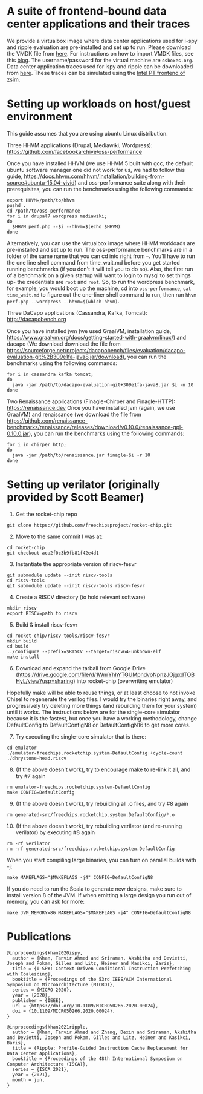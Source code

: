 # A suite of frontend-bound data center applications and their traces

We provide a virtualbox image where data center applications used for i-spy and ripple evaluation are pre-installed and set up to run. Please download the VMDK file from [here](https://drive.google.com/file/d/1pP85BDT7wm4--o6NUMMwBqBej6CFKBso/view?usp=sharing). For instructions on how to import VMDK files, see this [blog](https://medium.com/riow/how-to-open-a-vmdk-file-in-virtualbox-e1f711deacc4). The username/password for the virtual machine are `osboxes.org`. Data center application traces used for ispy and ripple can be downloaded from [here](https://drive.google.com/file/d/1tN8Jw1TcZ9CrDzDWK0HFUD-nVLhZDW9e/view?usp=sharing). These traces can be simulated using the [Intel PT frontend of zsim](https://github.com/stanford-mast/zsim/tree/memtrace).

# Setting up workloads on host/guest environment

This guide assumes that you are using ubuntu Linux distribution.

Three HHVM applications (Drupal, Mediawiki, Wordpress): https://github.com/facebookarchive/oss-performance

Once you have installed HHVM (we use HHVM 5 built with gcc, the default ubuntu software manager one did not work for us, we had to follow this guide, https://docs.hhvm.com/hhvm/installation/building-from-source#ubuntu-15.04-vivid) and oss-performance suite along with their prerequisites, you can run the benchmarks using the following commands:

```
export HHVM=/path/to/hhvm
pushd .
cd /path/to/oss-performance
for i in drupal7 wordpress mediawiki;
do
  $HHVM perf.php --$i --hhvm=$(echo $HHVM)
done
```

Alternatively, you can use the virtualbox image where HHVM workloads are pre-installed and set up to run. The oss-performance benchmarks are in a folder of the same name that you can cd into right from `~`. You'll have to run the one line shell command from time_wait.md before you get started running benchmarks (if you don't it will tell you to do so). Also, the first run of a benchmark on a given startup will want to login to mysql to set things up- the credentials are `root` and `root`. So, to run the wordpress benchmark, for example, you would boot up the machine, cd into `oss-performance`, `cat time_wait.md` to figure out the one-liner shell command to run, then run `hhvm perf.php --wordpress --hhvm=$(which hhvm)`.

Three DaCapo applications (Cassandra, Kafka, Tomcat): http://dacapobench.org

Once you have installed jvm (we used GraalVM, installation guide, https://www.graalvm.org/docs/getting-started-with-graalvm/linux/) and dacapo (We download download the file from https://sourceforge.net/projects/dacapobench/files/evaluation/dacapo-evaluation-git%2B309e1fa-java8.jar/download), you can run the benchmarks using the following commands:

```
for i in cassandra kafka tomcat;
do
  java -jar /path/to/dacapo-evaluation-git+309e1fa-java8.jar $i -n 10
done
```

Two Renaissance applications (Finagle-Chirper and Finagle-HTTP): https://renaissance.dev
Once you have installed jvm (again, we use GraalVM) and renaissance (we download the file from https://github.com/renaissance-benchmarks/renaissance/releases/download/v0.10.0/renaissance-gpl-0.10.0.jar), you can run the benchmarks using the following commands:

```
for i in chirper http;
do
  java -jar /path/to/renaissance.jar finagle-$i -r 10
done
```

# Setting up verilator (originally provided by Scott Beamer)

1) Get the rocket-chip repo
```
git clone https://github.com/freechipsproject/rocket-chip.git
```
2) Move to the same commit I was at:
```
cd rocket-chip
git checkout aca2f0c3b9fb81f42e4d1
```
3) Instantiate the appropriate version of riscv-fesvr
```
git submodule update --init riscv-tools
cd riscv-tools
git submodule update --init riscv-tools riscv-fesvr
```
4) Create a RISCV directory (to hold relevant software)
```
mkdir riscv
export RISCV=path to riscv
```
5) Build & install riscv-fesvr
```
cd rocket-chip/riscv-tools/riscv-fesvr
mkdir build
cd build
../configure --prefix=$RISCV --target=riscv64-unknown-elf
make install
```
6) Download and expand the tarball from Google Drive (https://drive.google.com/file/d/1WnrYhhYTGUMpndvoNpnzJOjgxdTOBHyL/view?usp=sharing) into rocket-chip (overwriting emulator)

Hopefully make will be able to reuse things, or at least choose to not invoke Chisel to regenerate the verilog files. I would try the binaries right away, and progressively try deleting more things (and rebuilding them for your system) until it works. The instructions below are for the single-core simulator because it is the fastest, but once you have a working methodology, change DefaultConfig to DefaultConfigN8 or DefaultConfigN16 to get more cores.

7) Try executing the single-core simulator that is there:
```
cd emulator
./emulator-freechips.rocketchip.system-DefaultConfig +cycle-count ./dhrystone-head.riscv
```
8) (If the above doesn't work), try to encourage make to re-link it all, and try #7 again
```
rm emulator-freechips.rocketchip.system-DefaultConfig
make CONFIG=DefaultConfig
```
9) (If the above doesn't work), try rebuilding all .o files, and try #8 again
```
rm generated-src/freechips.rocketchip.system.DefaultConfig/*.o
```
10) (If the above doesn't work), try rebuilding verilator (and re-running verilator) by executing #8 again
```
rm -rf verilator
rm -rf generated-src/freechips.rocketchip.system.DefaultConfig
```
When you start compiling large binaries, you can turn on parallel builds with -j:
```
make MAKEFLAGS="$MAKEFLAGS -j4" CONFIG=DefaultConfigN8
```
If you do need to run the Scala to generate new designs, make sure to install version 8 of the JVM. If when emitting a large design you run out of memory, you can ask for more:
```
make JVM_MEMORY=8G MAKEFLAGS="$MAKEFLAGS -j4" CONFIG=DefaultConfigN8
```

# Publications

```
@inproceedings{khan2020ispy,
  author = {Khan, Tanvir Ahmed and Sriraman, Akshitha and Devietti, Joseph and Pokam, Gilles and Litz, Heiner and Kasikci, Baris},
  title = {I-SPY: Context-Driven Conditional Instruction Prefetching with Coalescing},
  booktitle = {Proceedings of the 53rd IEEE/ACM International Symposium on Microarchitecture (MICRO)},
  series = {MICRO 2020},
  year = {2020},
  publisher = {IEEE},
  url = {https://doi.org/10.1109/MICRO50266.2020.00024},
  doi = {10.1109/MICRO50266.2020.00024},
}

@inproceedings{khan2021ripple,
  author = {Khan, Tanvir Ahmed and Zhang, Dexin and Sriraman, Akshitha and Devietti, Joseph and Pokam, Gilles and Litz, Heiner and Kasikci, Baris},
  title = {Ripple: Profile-Guided Instruction Cache Replacement for Data Center Applications},
  booktitle = {Proceedings of the 48th International Symposium on Computer Architecture (ISCA)},
  series = {ISCA 2021},
  year = {2021},
  month = jun,
}
```
